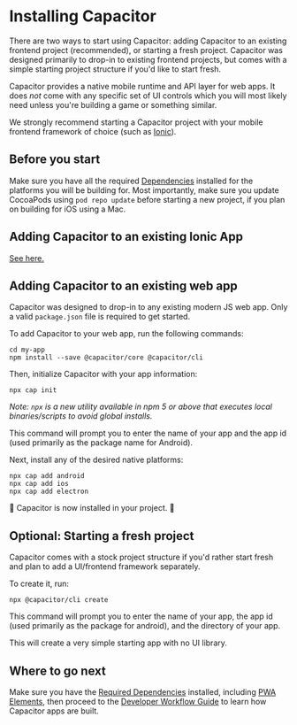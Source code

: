 # Installing Capacitor

There are two ways to start using Capacitor: adding Capacitor to an existing frontend project (recommended), or starting a fresh project. Capacitor was designed primarily to drop-in to existing frontend projects, but comes with a simple starting project structure if you'd like to start fresh.

Capacitor provides a native mobile runtime and API layer for web apps. It does _not_ come with any specific
set of UI controls which you will most likely need unless you're building a game or something similar.

We strongly recommend starting a Capacitor project with your mobile frontend framework of choice (such as [Ionic](https://ionicframework.com)).

## Before you start

Make sure you have all the required [Dependencies](./dependencies) installed for the platforms you will be building for. Most importantly,
make sure you update CocoaPods using `pod repo update` before starting a new project, if you plan on building for iOS using a Mac.

## Adding Capacitor to an existing Ionic App

[See here.](/docs/getting-started/with-ionic)

## Adding Capacitor to an existing web app

Capacitor was designed to drop-in to any existing modern JS web app. Only a valid `package.json` file is required to get started.

To add Capacitor to your web app, run the following commands:

```
cd my-app
npm install --save @capacitor/core @capacitor/cli
```

Then, initialize Capacitor with your app information:

```
npx cap init
```

*Note: `npx` is a new utility available in npm 5 or above that executes local binaries/scripts to avoid global installs.*

This command will prompt you to enter the name of your app and the app id (used primarily as the package name for Android).

Next, install any of the desired native platforms:

```
npx cap add android
npx cap add ios
npx cap add electron
```

🎉 Capacitor is now installed in your project. 🎉

## Optional: Starting a fresh project

Capacitor comes with a stock project structure if you'd rather start fresh and plan to add a UI/frontend framework separately.

To create it, run:

```
npx @capacitor/cli create
```

This command will prompt you to enter the name of your app, the app id (used primarily as the package for android), and the directory of your app.

This will create a very simple starting app with no UI library.

## Where to go next

Make sure you have the [Required Dependencies](/docs/getting-started/dependencies) installed, including [PWA Elements](/docs/getting-started/pwa-elements), then proceed to the
[Developer Workflow Guide](/docs/basics/workflow) to learn how Capacitor apps are built.
